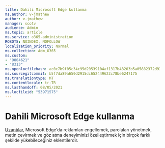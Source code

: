 ```yaml
---
title: Dahili Microsoft Edge kullanma
ms.author: v-jmathew
author: v-jmathew
manager: scotv
audience: Admin
ms.topic: article
ms.service: o365-administration
ROBOTS: NOINDEX, NOFOLLOW
localization_priority: Normal
ms.collection: Adm_O365
ms.custom:
- "9004621"
- "8313"
ms.openlocfilehash: ac0c7b9f05c34c95d20539104af1317b43203b5a05882372d93c98b80632ced3
ms.sourcegitcommit: b5f7da89a650d2915dc652449623c78be6247175
ms.translationtype: MT
ms.contentlocale: tr-TR
ms.lasthandoff: 08/05/2021
ms.locfileid: "53971575"
---
```

# <a name="use-microsoft-edge-extensions"></a>Dahili Microsoft Edge kullanma

[Uzantılar,](https://go.microsoft.com/fwlink/?linkid=2135619) Microsoft Edge'da reklamları engellemek, parolaları yönetmek, metin çevirmek ve göz atma deneyiminizi özelleştirmek için birçok farklı şekilde yükebileceğiniz eklentilerdir.
